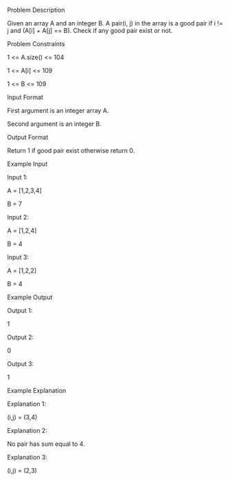 Problem Description

Given an array A and an integer B. A pair(i, j) in the array is a good pair if i != j and (A[i] + A[j] == B). Check if any good pair exist or not.

Problem Constraints

1 <= A.size() <= 104

1 <= A[i] <= 109

1 <= B <= 109



Input Format

First argument is an integer array A.

Second argument is an integer B.

Output Format

Return 1 if good pair exist otherwise return 0.

Example Input

Input 1:

A = [1,2,3,4]

B = 7

Input 2:

A = [1,2,4]

B = 4

Input 3:

A = [1,2,2]

B = 4


Example Output

Output 1:

1

Output 2:

0

Output 3:

1


Example Explanation

Explanation 1:

(i,j) = (3,4)

Explanation 2:

No pair has sum equal to 4.

Explanation 3:

(i,j) = (2,3)